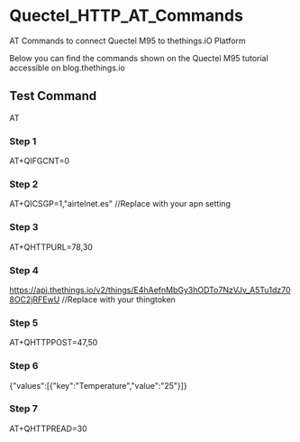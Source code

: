 # Quectel_HTTP_AT_Commands
AT Commands to connect Quectel M95 to thethings.iO Platform

Below you can find the commands shown on the Quectel M95 tutorial accessible on blog.thethings.io

## Test Command
AT <CR><LF>

### Step 1
AT+QIFGCNT=0<CR><LF>

### Step 2
AT+QICSGP=1,"airtelnet.es"<CR><LF> //Replace with your apn setting

### Step 3
AT+QHTTPURL=78,30<CR><LF>

### Step 4
https://api.thethings.io/v2/things/E4hAefnMbGy3hODTo7NzVJv_A5Tu1dz708OC2jRFEwU //Replace with your thingtoken

### Step 5
AT+QHTTPPOST=47,50<CR><LF>

### Step 6
{"values":[{"key":"Temperature","value":"25"}]}

### Step 7
AT+QHTTPREAD=30<CR><LF>
